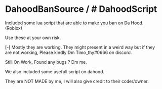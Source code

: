 # DahoodBanSource / # DahoodScript
Included some lua script that are able to make you ban on Da Hood. (Roblox)

Use these at your own risk.

[-] Mostly they are working. They might present in a weird way but if they are not working, Please kindly Dm Timo_thy#0666 on discord.

Still On Work, Found any bugs ? Dm me.

We also included some usefull script on dahood. 

They are NOT MADE by me, I will also give credit to their coder/owner.
